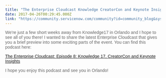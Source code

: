 ```yaml
---
title: "The Enterprise Cloudcast Knowledge CreatorCon and Keynote Insights"
date: 2017-04-26T00:29:45.000Z
link: "https://community.servicenow.com/community?id=community_blog&sys_id=74aca225dbd0dbc01dcaf3231f96191b"
---
```

<p style="font-family: arial, sans-serif; color: #666666;">We're just a few short weeks away from Knowledge17 in Orlando and I hope to see all of you there! I wanted to share the latest Enterprise Cloudcast that gives you a brief preview into some exciting parts of the event. You can find this podcast here:</p><p></p><p style="font-family: arial, sans-serif; color: #666666;"><a title="The Enterprise Cloudcast: Episode 8: Knowledge 17, CreatorCon and Keynote Insights" __default_attr="6686" __jive_macro_name="blogpost" class="jive_macro jive_macro_blogpost" data-orig-content="The Enterprise Cloudcast: Episode 8: Knowledge 17, CreatorCon and Keynote Insights" data-renderedposition="73_8_558_16" href="/community?id=community_blog&sys_id=d55e6aaddbd0dbc01dcaf3231f961919">The Enterprise Cloudcast: Episode 8: Knowledge 17, CreatorCon and Keynote Insights</a></p><p></p><p style="font-family: arial, sans-serif; color: #666666;">I hope you enjoy this podcast and see you in Orlando!</p>